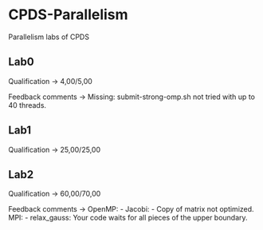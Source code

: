 # CPDS-Parallelism
Parallelism labs of CPDS

## Lab0

Qualification -> 4,00/5,00

Feedback comments -> Missing: submit-strong-omp.sh not tried with up to 40 threads.

## Lab1

Qualification -> 25,00/25,00

## Lab2

Qualification -> 60,00/70,00

Feedback comments ->
        OpenMP:
        - Jacobi:
          - Copy of matrix not optimized.
        MPI:
        - relax_gauss: Your code waits for all pieces of the upper boundary.
